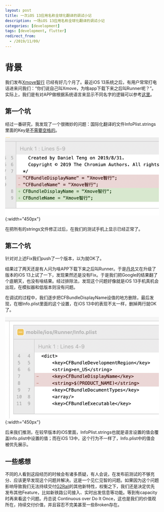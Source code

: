 ```yaml
---
layout: post
title: 一次iOS 13应用名称全球化翻译的调试小记
description: 一场iOS 13应用名称全球化翻译的调试小记
categories: [development]
tags: [development, flutter]
redirect_from:
  - /2019/11/09/
---
```


# 背景

我们发布[Xmove智行](https://apps.apple.com/us/app/xmoveapp/id1478629552?ls=1) 已经有好几个月了。最近iOS 13系统之后，有用户常常打电话进来问我们：“你们说自己叫Xmove，为啥app下载下来之后叫Runner呢？”。实际上，我们是有对APP做根据系统语言来显示不同名字的逻辑可以参考[这里](https://stackoverflow.com/questions/25736700/how-to-localise-a-string-inside-the-ios-info-plist-file)。

## 第一个坑

经过一番研究，我发现了一个很微妙的问题：国际化翻译的文件InfoPlist.strings里面的Key是[不需要空格的](https://stackoverflow.com/a/52699715)。

![BunleNameChangeSet](/image/2019-11-09/bundle-name.jpg){:width="450px"}

在把所有的strings文件修正过后，在我们的测试手机上显示已经正常了。

## 第二个坑

针对对上述Fix我们push了一个版本，以为就OK了。

结果过了两天还是有人问为啥APP下载下来之后叫Runner。于是[丹总](http://www.danielteng.com/awakener/)又在升级了版本的iOS 13上试了一下，发现果然还是没有Fix。于是我们把Google的结果翻了个底朝天，也没有啥结果。经过排除法，发现这个问题好像就是iOS 13手机真机会出现，在模拟器和低版本则没有问题。

在调试的过程中，我们逐步把CFBundleDisplayName设值的地方删除，最后发现，在根Info.plist里面的这个设置，在iOS 13中的表现不太一样，删掉两行就OK了。

![info-plist-fix](/image/2019-11-09/info-plist.jpg){:width="450px"}

后来我们推测，在较早版本的iOS里面，InfoPlist.strings也就是语言设置的值会覆盖Info.plist中设置的值；而在iOS 13中，这个行为不一样了，Info.plist中的值会被优先展示。

## 一些感想

不同的人看到这段经历的时候会有诸多质疑，有人会说，在发布前测试的不够充分、应该更早发现这个问题并解决。这是一个见仁见智的问题。如果因为这个问题影响导致我们无法持续交付[G2Rail](https://www.g2rail.com)的其他新特性，权衡之下，我们还是决定优先发布其他Feature，比如新铁路公司接入、实时出发信息等功能。等到有capacity时再来看这个问题。丹总说 Continuous over Do It Once，这也是我们的价值观所在，持续交付价值，并且容忍不完美甚至一些Broken存在。
